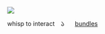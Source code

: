 ![](https://files.catbox.moe/ckcoye.png)

whisp  to  interact ⠀𑁬⠀ ⠀[bundles](https://bundlrs.cc/freshen)
